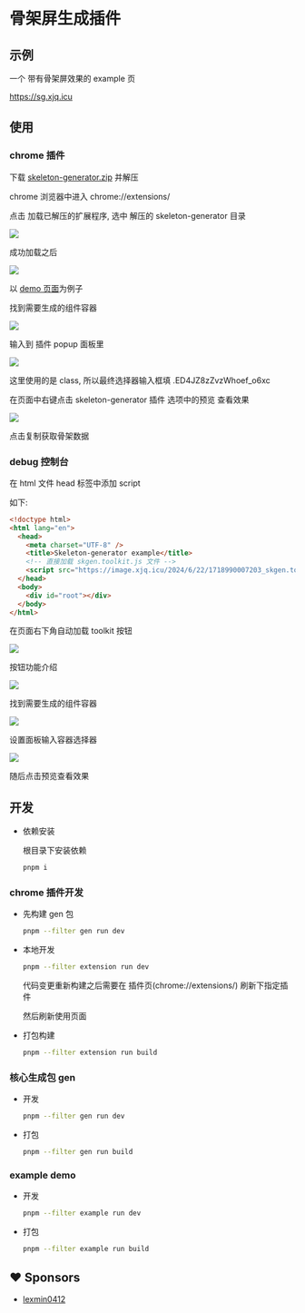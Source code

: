 # 骨架屏生成插件

## 示例

一个 带有骨架屏效果的 example 页

https://sg.xjq.icu

## 使用

### chrome 插件

下载 [skeleton-generator.zip](https://image.xjq.icu/2024/6/22/1718985688098_skeleton-generator.zip) 并解压

chrome 浏览器中进入 chrome://extensions/

点击 加载已解压的扩展程序, 选中 解压的 skeleton-generator 目录

![](https://image.xjq.icu/2024/6/21/1718955403028_image.png)

成功加载之后

![](https://image.xjq.icu/2024/6/21/1718955451657_image-1.png)

以 [demo 页面](https://sg.xjq.icu)为例子

找到需要生成的组件容器

![](https://image.xjq.icu/2024/6/21/1718956638607_image-3.png)

输入到 插件 popup 面板里

![](https://image.xjq.icu/2024/6/21/1718956713322_image-4.png)

这里使用的是 class, 所以最终选择器输入框填 .ED4JZ8zZvzWhoef_o6xc

在页面中右键点击 skeleton-generator 插件 选项中的预览 查看效果

![](https://image.xjq.icu/2024/6/21/1718956833607_image-5.png)

点击复制获取骨架数据

### debug 控制台

在 html 文件 head 标签中添加 script

如下:

```html
<!doctype html>
<html lang="en">
  <head>
    <meta charset="UTF-8" />
    <title>Skeleton-generator example</title>
    <!-- 直接加载 skgen.toolkit.js 文件 -->
    <script src="https://image.xjq.icu/2024/6/22/1718990007203_skgen.toolkit.js" defer></script>
  </head>
  <body>
    <div id="root"></div>
  </body>
</html>
```

在页面右下角自动加载 toolkit 按钮

![](https://image.xjq.icu/2024/6/22/1718993819878_image.png)

按钮功能介绍

![](https://image.xjq.icu/2024/6/22/1718993922398_image-1.png)

找到需要生成的组件容器

![](https://image.xjq.icu/2024/6/21/1718956638607_image-3.png)

设置面板输入容器选择器

![](https://image.xjq.icu/2024/6/22/1718994007273_image-2.png)

随后点击预览查看效果

## 开发

- 依赖安装

  根目录下安装依赖

  ```sh
  pnpm i
  ```

### chrome 插件开发

- 先构建 gen 包

  ```sh
  pnpm --filter gen run dev
  ```

- 本地开发

  ```sh
  pnpm --filter extension run dev
  ```

  代码变更重新构建之后需要在 插件页(chrome://extensions/) 刷新下指定插件

  然后刷新使用页面

- 打包构建

  ```sh
  pnpm --filter extension run build
  ```

### 核心生成包 gen

- 开发

  ```sh
  pnpm --filter gen run dev
  ```

- 打包

  ```sh
  pnpm --filter gen run build
  ```

### example demo

- 开发

  ```sh
  pnpm --filter example run dev
  ```

- 打包

  ```sh
  pnpm --filter example run build
  ```

## ❤️ Sponsors

- [lexmin0412](https://github.com/lexmin0412)

